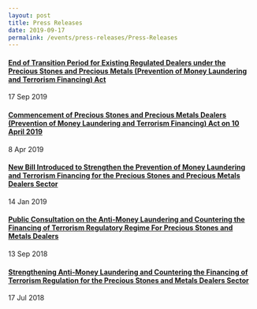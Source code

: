 ```yaml
---
layout: post
title: Press Releases
date: 2019-09-17
permalink: /events/press-releases/Press-Releases
---
```


#### [End of Transition Period for Existing Regulated Dealers under the Precious Stones and Precious Metals (Prevention of Money Laundering and Terrorism Financing) Act](https://www.mlaw.gov.sg/content/minlaw/en/news/press-releases/press-releases-End-of-Transition-Period-for-Existing-Regulated-Dealers-under-the-Precious-Stones-and-Precious-Metals-Prevention-of-Money-Laundering-and-Terrorism-Financing-Act.html)
17 Sep 2019

#### [Commencement of Precious Stones and Precious Metals Dealers (Prevention of Money Laundering and Terrorism Financing) Act on 10 April 2019](https://www.mlaw.gov.sg/content/minlaw/en/news/press-releases/commencement-of-pspmd-act1.html)
8 Apr 2019

#### [New Bill Introduced to Strengthen the Prevention of Money Laundering and Terrorism Financing for the Precious Stones and Precious Metals Dealers Sector](https://www.mlaw.gov.sg/content/minlaw/en/news/press-releases/new-bill-to-strengthen-prevention-of-money-laundering-terrorism-financing-PSMD-sector.html)
14 Jan 2019

#### [Public Consultation on the Anti-Money Laundering and Countering the Financing of Terrorism Regulatory Regime For Precious Stones and Metals Dealers](https://www.mlaw.gov.sg/content/minlaw/en/news/press-releases/public-consultation-on-aml-cft-regulatory-regime.html)
13 Sep 2018

#### [Strengthening Anti-Money Laundering and Countering the Financing of Terrorism Regulation for the Precious Stones and Metals Dealers Sector](https://www.mlaw.gov.sg/content/minlaw/en/news/press-releases/strengthening-aml-cft-regulation-for-psmd-sector.html)
17 Jul 2018
